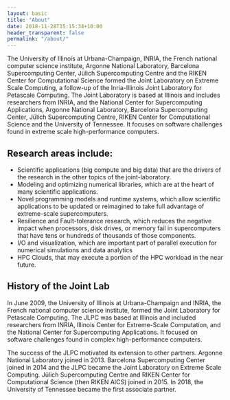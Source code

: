 ```yaml
---
layout: basic
title: "About"
date: 2018-11-28T15:15:34+10:00
header_transparent: false
permalink: "/about/"
---
```


The University of Illinois at Urbana-Champaign, INRIA, the French national computer science institute, Argonne National Laboratory, Barcelona Supercomputing Center, Jülich Supercomputing Centre and the RIKEN Center for Computational Science formed the Joint Laboratory on Extreme Scale Computing, a follow-up of the Inria-Illinois Joint Laboratory for Petascale Computing. The Joint Laboratory is based at Illinois and includes researchers from INRIA, and the National Center for Supercomputing Applications, Argonne National Laboratory, Barcelona Supercomputing Center, Jülich Supercomputing Centre, RIKEN Center for Computational Science and the University of Tennessee. It focuses on software challenges found in extreme scale high-performance computers.

## Research areas include:

* Scientific applications (big compute and big data) that are the drivers of the research in the other topics of the joint-laboratory.
* Modeling and optimizing numerical libraries, which are at the heart of many scientific applications.
* Novel programming models and runtime systems, which allow scientific applications to be updated or reimagined
to take full advantage of extreme-scale supercomputers.
* Resilience and Fault-tolerance research, which reduces the negative impact when processors,
disk drives, or memory fail in supercomputers that have tens or hundreds of thousands of those components.
* I/O and visualization, which are important part of parallel execution for numerical simulations and data analytics
* HPC Clouds, that may execute a portion of the HPC workload in the near future.

## History of the Joint Lab

In June 2009, the University of Illinois at Urbana-Champaign and INRIA, the French national computer science institute, formed the Joint Laboratory for Petascale Computing. The JLPC was based at Illinois and included researchers from INRIA, Illinois Center for Extreme-Scale Computation, and the National Center for Supercomputing Applications. It focused on software challenges found in complex high-performance computers.

The success of the JLPC motivated its extension to other partners. Argonne National Laboratory joined in 2013. Barcelona Supercomputing Center joined in 2014 and the JLPC became the Joint Laboratory on Extreme Scale Computing. Jülich Supercomputing Centre and RIKEN Center for Computational Science (then RIKEN AICS) joined in 2015. In 2018, the University of Tennessee became the first associate partner.

